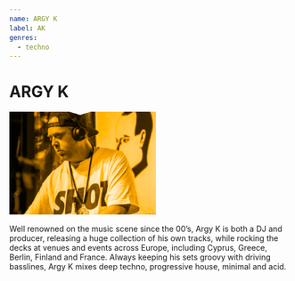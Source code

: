 ```yaml
---
name: ARGY K 
label: AK
genres:
  - techno
---
```


# ARGY K 

![](./assets/images/_sample.png)

Well renowned on the music scene since the 00’s, Argy K is both a DJ and producer, releasing a huge collection of his own tracks, while rocking the decks at venues and events across Europe, including Cyprus, Greece, Berlin, Finland and France. Always keeping his sets groovy with driving basslines, Argy K mixes deep techno, progressive house, minimal and acid.
